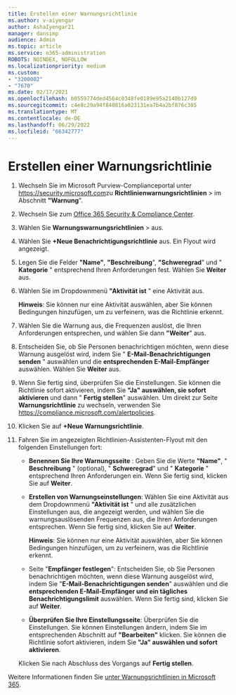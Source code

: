 ```yaml
---
title: Erstellen einer Warnungsrichtlinie
ms.author: v-aiyengar
author: AshaIyengar21
manager: dansimp
audience: Admin
ms.topic: article
ms.service: o365-administration
ROBOTS: NOINDEX, NOFOLLOW
ms.localizationpriority: medium
ms.custom:
- "3200002"
- "7670"
ms.date: 02/17/2021
ms.openlocfilehash: b0559774ded4564c0348fe0189e95a2140b127d9
ms.sourcegitcommit: c4e8c29a94f840816a023131ea7b4a2bf876c305
ms.translationtype: MT
ms.contentlocale: de-DE
ms.lasthandoff: 06/29/2022
ms.locfileid: "66342777"
---
```

# <a name="create-an-alert-policy"></a>Erstellen einer Warnungsrichtlinie

1. Wechseln Sie im Microsoft Purview-Complianceportal unter <https://security.microsoft.com>zu **Richtlinienwarnungsrichtlinien**  \> im Abschnitt **"Warnung**".

1. Wechseln Sie zum [Office 365 Security & Compliance Center](https://go.microsoft.com/fwlink/p/?linkid=2077143).
1. Wählen Sie **Warnungswarnungsrichtlinien** >  aus.[](https://go.microsoft.com/fwlink/?linkid=2103208)
1. Wählen Sie **+Neue Benachrichtigungsrichtlinie** aus. Ein Flyout wird angezeigt.
1. Legen Sie die Felder **"Name"**, **"Beschreibung**", **"Schweregrad**" und " **Kategorie** " entsprechend Ihren Anforderungen fest. Wählen Sie **Weiter** aus.
1. Wählen Sie im Dropdownmenü **"Aktivität ist** " eine Aktivität aus.

    **Hinweis**: Sie können nur eine Aktivität auswählen, aber Sie können Bedingungen hinzufügen, um zu verfeinern, was die Richtlinie erkennt.
1. Wählen Sie die Warnung aus, die Frequenzen auslöst, die Ihren Anforderungen entsprechen, und wählen Sie dann **"Weiter**" aus.
1. Entscheiden Sie, ob Sie Personen benachrichtigen möchten, wenn diese Warnung ausgelöst wird, indem Sie " **E-Mail-Benachrichtigungen senden** " auswählen und die **entsprechenden E-Mail-Empfänger** auswählen. Wählen Sie **Weiter** aus.
1. Wenn Sie fertig sind, überprüfen Sie die Einstellungen. Sie können die Richtlinie sofort aktivieren, indem Sie **"Ja" auswählen, sie sofort aktivieren** und dann " **Fertig stellen**" auswählen.
   Um direkt zur Seite **Warnungsrichtlinie** zu wechseln, verwenden Sie <https://compliance.microsoft.com/alertpolicies>.

2. Klicken Sie auf **+Neue Warnungsrichtlinie**.
3. Fahren Sie im angezeigten Richtlinien-Assistenten-Flyout mit den folgenden Einstellungen fort:
   - **Benennen Sie Ihre Warnungsseite** : Geben Sie die Werte **"Name"**, " **Beschreibung** " (optional), " **Schweregrad**" und " **Kategorie** " entsprechend Ihren Anforderungen ein. Wenn Sie fertig sind, klicken Sie auf **Weiter**.
   - **Erstellen von Warnungseinstellungen**: Wählen Sie eine Aktivität aus dem Dropdownmenü **"Aktivität ist** " und alle zusätzlichen Einstellungen aus, die angezeigt werden, und wählen Sie die warnungsauslösenden Frequenzen aus, die Ihren Anforderungen entsprechen. Wenn Sie fertig sind, klicken Sie auf **Weiter**.

     **Hinweis**: Sie können nur eine Aktivität auswählen, aber Sie können Bedingungen hinzufügen, um zu verfeinern, was die Richtlinie erkennt.

   - Seite "**Empfänger festlegen**": Entscheiden Sie, ob Sie Personen benachrichtigen möchten, wenn diese Warnung ausgelöst wird, indem Sie "**E-Mail-Benachrichtigungen senden**" auswählen und die **entsprechenden E-Mail-Empfänger und ein tägliches Benachrichtigungslimit** auswählen. Wenn Sie fertig sind, klicken Sie auf **Weiter**.
   - **Überprüfen Sie Ihre Einstellungsseite**: Überprüfen Sie die Einstellungen. Sie können Einstellungen ändern, indem Sie im entsprechenden Abschnitt auf **"Bearbeiten"** klicken. Sie können die Richtlinie sofort aktivieren, indem Sie **"Ja" auswählen und sofort aktivieren**.

   Klicken Sie nach Abschluss des Vorgangs auf **Fertig stellen**.

Weitere Informationen finden Sie [unter Warnungsrichtlinien in Microsoft 365](https://docs.microsoft.com/microsoft-365/compliance/alert-policies).
